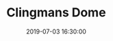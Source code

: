 ---
layout: highpoint
title: Clingmans Dome
location: Tennessee
state: TN
category: highpoints
tag: Highpoints
tagline: 6,644 feet
name: tennessee_highpoint
files: 13
thumbnail: 8
date: 2019-07-03 16:30:00
---